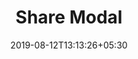 ---
title: "Share Modal"
date: 2019-08-12T13:13:26+05:30
type: "accounts"
layout: "share-modal"

loggedin: true
userlogin: true
containernormal: true
reportinfo: true
coverletter: true
---